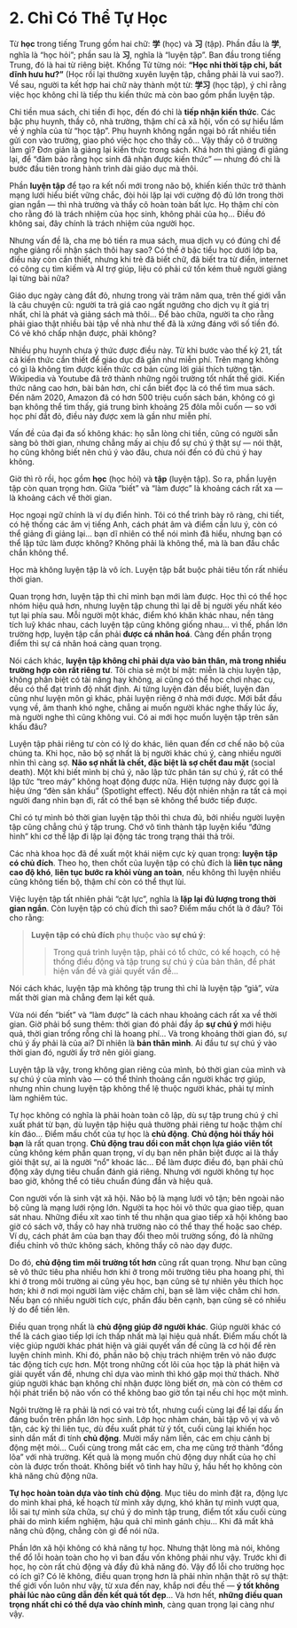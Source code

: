 # 2. Chỉ Có Thể Tự Học

Từ **học** trong tiếng Trung gồm hai chữ: **学** (học) và **习** (tập). Phần đầu là **学**, nghĩa là “học hỏi”; phần sau là **习**, nghĩa là “luyện tập”. Ban đầu trong tiếng Trung, đó là hai từ riêng biệt. Khổng Tử từng nói: **“Học nhi thời tập chi, bất dĩnh hưu hư?”** (Học rồi lại thường xuyên luyện tập, chẳng phải là vui sao?). Về sau, người ta kết hợp hai chữ này thành một từ: **学习** (học tập), ý chỉ rằng việc học không chỉ là tiếp thu kiến thức mà còn bao gồm phần luyện tập.

Chi tiền mua sách, chi tiền đi học, đến đó chỉ là **tiếp nhận kiến thức**. Các bậc phụ huynh, thầy cô, nhà trường, thậm chí cả xã hội, vốn có sự hiểu lầm về ý nghĩa của từ “học tập”. Phụ huynh không ngần ngại bỏ rất nhiều tiền gửi con vào trường, giao phó việc học cho thầy cô… Vậy thầy cô ở trường làm gì? Đơn giản là giảng lại kiến thức trong sách. Khá hơn thì giảng đi giảng lại, để “đảm bảo rằng học sinh đã nhận được kiến thức” — nhưng đó chỉ là bước đầu tiên trong hành trình dài giáo dục mà thôi.

Phần **luyện tập** để tạo ra kết nối mới trong não bộ, khiến kiến thức trở thành mạng lưới hiểu biết vững chắc, đòi hỏi lặp lại với cường độ đủ lớn trong thời gian ngắn — thì nhà trường và thầy cô hoàn toàn bất lực. Họ thậm chí còn cho rằng đó là trách nhiệm của học sinh, không phải của họ… Điều đó không sai, đây chính là trách nhiệm của người học.

Nhưng vấn đề là, cha mẹ bỏ tiền ra mua sách, mua dịch vụ có đúng chỉ để nghe giảng rồi nhận sách thôi hay sao? Có thể ở bậc tiểu học dưới lớp ba, điều này còn cần thiết, nhưng khi trẻ đã biết chữ, đã biết tra từ điển, internet có công cụ tìm kiếm và AI trợ giúp, liệu có phải cứ tốn kém thuê người giảng lại từng bài nữa?

Giáo dục ngày càng đắt đỏ, nhưng trong vài trăm năm qua, trên thế giới vẫn là câu chuyện cũ: người ta trả giá cao ngất ngưởng cho dịch vụ ít giá trị nhất, chỉ là phát và giảng sách mà thôi… Để bào chữa, người ta cho rằng phải giao thật nhiều bài tập về nhà như thế đã là xứng đáng với số tiền đó. Có vẻ khó chấp nhận được, phải không?

Nhiều phụ huynh chưa ý thức được điều này. Từ khi bước vào thế kỷ 21, tất cả kiến thức cần thiết để giáo dục đã gần như miễn phí. Trên mạng không có gì là không tìm được kiến thức cơ bản cùng lời giải thích tường tận. Wikipedia và Youtube đã trở thành những ngôi trường tốt nhất thế giới. Kiến thức nâng cao hơn, bài bản hơn, chỉ cần biết đọc là có thể tìm mua sách. Đến năm 2020, Amazon đã có hơn 500 triệu cuốn sách bán, không có gì bạn không thể tìm thấy, giá trung bình khoảng 25 đôla mỗi cuốn — so với học phí đắt đỏ, điều này được xem là gần như miễn phí.

Vấn đề của đại đa số không khác: họ sẵn lòng chi tiền, cũng có người sẵn sàng bỏ thời gian, nhưng chẳng mấy ai chịu đổ sự chú ý thật sự — nói thật, họ cũng không biết nên chú ý vào đâu, chưa nói đến có đủ chú ý hay không.

Giờ thì rõ rồi, học gồm **học** (học hỏi) và **tập** (luyện tập). So ra, phần luyện tập còn quan trọng hơn. Giữa “biết” và “làm được” là khoảng cách rất xa — là khoảng cách về thời gian.

Học ngoại ngữ chính là ví dụ điển hình. Tôi có thể trình bày rõ ràng, chi tiết, có hệ thống các âm vị tiếng Anh, cách phát âm và điểm cần lưu ý, còn có thể giảng đi giảng lại… bạn dĩ nhiên có thể nói mình đã hiểu, nhưng bạn có thể lập tức làm được không? Không phải là không thể, mà là ban đầu chắc chắn không thể.

Học mà không luyện tập là vô ích. Luyện tập bắt buộc phải tiêu tốn rất nhiều thời gian.

Quan trọng hơn, luyện tập thì chỉ mình bạn mới làm được. Học thì có thể học nhóm hiệu quả hơn, nhưng luyện tập chung thì lại dễ bị người yếu nhất kéo tụt lại phía sau. Mỗi người một khác, điểm khó khăn khác nhau, nền tảng tích luỹ khác nhau, cách luyện tập cũng không giống nhau… vì thế, phần lớn trường hợp, luyện tập cần phải **được cá nhân hoá**. Càng đến phần trọng điểm thì sự cá nhân hoá càng quan trọng.

Nói cách khác, **luyện tập không chỉ phải dựa vào bản thân, mà trong nhiều trường hợp còn rất riêng tư**. Tôi chia sẻ một bí mật: miễn là chịu luyện tập, không phân biệt có tài năng hay không, ai cũng có thể học chơi nhạc cụ, đều có thể đạt trình độ nhất định. Ai từng luyện đàn đều biết, luyện đàn cũng như luyện môn gì khác, phải luyện riêng ở nhà mới được. Mới bắt đầu vụng về, âm thanh khó nghe, chẳng ai muốn người khác nghe thấy lúc ấy, mà người nghe thì cũng không vui. Có ai mới học muốn luyện tập trên sân khấu đâu?

Luyện tập phải riêng tư còn có lý do khác, liên quan đến cơ chế não bộ của chúng ta. Khi học, não bộ sợ nhất là bị người khác chú ý, càng nhiều người nhìn thì càng sợ. **Não sợ nhất là chết, đặc biệt là sợ chết đau mặt** (social death). Một khi biết mình bị chú ý, não lập tức phân tán sự chú ý, rất có thể lập tức “treo máy” không hoạt động được nữa. Hiện tượng này được gọi là hiệu ứng “đèn sân khấu” (Spotlight effect). Nếu đột nhiên nhận ra tất cả mọi người đang nhìn bạn đi, rất có thể bạn sẽ không thể bước tiếp được.

Chỉ có tự mình bỏ thời gian luyện tập thôi thì chưa đủ, bởi nhiều người luyện tập cũng chẳng chú ý tập trung. Chớ vô tình thành tập luyện kiểu “đứng hình” khi cơ thể lập đi lập lại động tác trong trạng thái thả trôi.

Các nhà khoa học đã đề xuất một khái niệm cực kỳ quan trọng: **luyện tập có chủ đích**. Theo họ, then chốt của luyện tập có chủ đích là **liên tục nâng cao độ khó**, **liên tục bước ra khỏi vùng an toàn**, nếu không thì luyện nhiều cũng không tiến bộ, thậm chí còn có thể thụt lùi.

Việc luyện tập tất nhiên phải “cật lực”, nghĩa là **lặp lại đủ lượng trong thời gian ngắn**. Còn luyện tập có chủ đích thì sao? Điểm mấu chốt là ở đâu? Tôi cho rằng:

> **Luyện tập có chủ đích** phụ thuộc vào **sự chú ý**:
>
> > Trong quá trình luyện tập, phải có tổ chức, có kế hoạch, có hệ thống điều động và tập trung sự chú ý của bản thân, để phát hiện vấn đề và giải quyết vấn đề…

Nói cách khác, luyện tập mà không tập trung thì chỉ là luyện tập “giả”, vừa mất thời gian mà chẳng đem lại kết quả.

Vừa nói đến “biết” và “làm được” là cách nhau khoảng cách rất xa về thời gian. Giờ phải bổ sung thêm: thời gian đó phải đầy ắp **sự chú ý** mới hiệu quả, thời gian trống rỗng chỉ là hoang phí… Và trong khoảng thời gian đó, sự chú ý ấy phải là của ai? Dĩ nhiên là **bản thân mình**. Ai đầu tư sự chú ý vào thời gian đó, người ấy trở nên giỏi giang.

Luyện tập là vậy, trong không gian riêng của mình, bỏ thời gian của mình và sự chú ý của mình vào — có thể thỉnh thoảng cần người khác trợ giúp, nhưng nhìn chung luyện tập không thể lệ thuộc người khác, phải tự mình làm nghiêm túc.

Tự học không có nghĩa là phải hoàn toàn cô lập, dù sự tập trung chú ý chỉ xuất phát từ bạn, dù luyện tập hiệu quả thường phải riêng tư hoặc thậm chí kín đáo… Điểm mấu chốt của tự học là **chủ động**. **Chủ động hỏi thầy hỏi bạn** là rất quan trọng. **Chủ động trau dồi con mắt chọn lựa giáo viên tốt** cũng không kém phần quan trọng, ví dụ bạn nên phân biệt được ai là thầy giỏi thật sự, ai là người “nổ” khoác lác… Để làm được điều đó, bạn phải chủ động xây dựng tiêu chuẩn đánh giá riêng. Nhưng với người không tự học bao giờ, không thể có tiêu chuẩn đúng đắn và hiệu quả.

Con người vốn là sinh vật xã hội. Não bộ là mạng lưới vô tận; bên ngoài não bộ cũng là mạng lưới rộng lớn. Người ta học hỏi vô thức qua giao tiếp, quan sát nhau. Những điều xít xao tinh tế thu nhận qua giao tiếp xã hội không bao giờ có sách vở, thầy cô hay nhà trường nào có thể thay thế hoặc sao chép. Ví dụ, cách phát âm của bạn thay đổi theo môi trường sống, đó là những điều chỉnh vô thức không sách, không thầy cô nào dạy được.

Do đó, **chủ động tìm môi trường tốt hơn** cũng rất quan trọng. Như bạn cũng sẽ vô thức tiêu pha nhiều hơn khi ở trong môi trường tiêu pha hoang phí, thì khi ở trong môi trường ai cũng yêu học, bạn cũng sẽ tự nhiên yêu thích học hơn; khi ở nơi mọi người làm việc chăm chỉ, bạn sẽ làm việc chăm chỉ hơn. Nếu bạn có nhiều người tích cực, phấn đấu bên cạnh, bạn cũng sẽ có nhiều lý do để tiến lên.

Điều quan trọng nhất là **chủ động giúp đỡ người khác**. Giúp người khác có thể là cách giao tiếp lợi ích thấp nhất mà lại hiệu quả nhất. Điểm mấu chốt là việc giúp người khác phát hiện và giải quyết vấn đề cũng là cơ hội để rèn luyện chính mình. Khi đó, phần não bộ chịu trách nhiệm trên vỏ não được tác động tích cực hơn. Một trong những cốt lõi của học tập là phát hiện và giải quyết vấn đề, nhưng chỉ dựa vào mình thì khó gặp mọi thử thách. Nhờ giúp người khác bạn không chỉ nhận được lòng biết ơn, mà còn có thêm cơ hội phát triển bộ não vốn có thể không bao giờ tồn tại nếu chỉ học một mình.

Ngôi trường lẽ ra phải là nơi có vai trò tốt, nhưng cuối cùng lại để lại dấu ấn đáng buồn trên phần lớn học sinh. Lớp học nhàm chán, bài tập vô vị và vô tận, các kỳ thi liên tục, dù đều xuất phát từ ý tốt, cuối cùng lại khiến học sinh dần mất đi tính **chủ động**. Mười mấy năm liền, các em chịu cảnh bị động mệt mỏi… Cuối cùng trong mắt các em, cha mẹ cũng trở thành “đồng lõa” với nhà trường. Kết quả là mong muốn chủ động duy nhất của họ chỉ còn là được trốn thoát. Không biết vô tình hay hữu ý, hầu hết họ không còn khả năng chủ động nữa.

**Tự học hoàn toàn dựa vào tính chủ động**. Mục tiêu do mình đặt ra, động lực do mình khai phá, kế hoạch từ mình xây dựng, khó khăn tự mình vượt qua, lỗi sai tự mình sửa chữa, sự chú ý do mình tập trung, điểm tốt xấu cuối cùng phải do mình kiểm nghiệm, hậu quả chỉ mình gánh chịu… Khi đã mất khả năng chủ động, chẳng còn gì để nói nữa.

Phần lớn xã hội không có khả năng tự học. Nhưng thật lòng mà nói, không thể đổ lỗi hoàn toàn cho họ vì ban đầu vốn không phải như vậy. Trước khi đi học, họ còn rất chủ động và đầy đủ khả năng đó. Vậy đổ lỗi cho trường học có ích gì? Có lẽ không, điều quan trọng hơn là phải nhìn nhận thật rõ sự thật: thế giới vốn luôn như vậy, từ xưa đến nay, khắp nơi đều thế — **ý tốt không phải lúc nào cũng dẫn đến kết quả tốt đẹp**… Và hơn hết, **những điều quan trọng nhất chỉ có thể dựa vào chính mình**, càng quan trọng lại càng như vậy.
